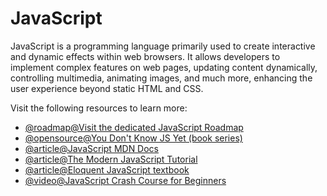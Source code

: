# JavaScript

JavaScript is a programming language primarily used to create interactive and dynamic effects within web browsers. It allows developers to implement complex features on web pages, updating content dynamically, controlling multimedia, animating images, and much more, enhancing the user experience beyond static HTML and CSS.

Visit the following resources to learn more:

- [@roadmap@Visit the dedicated JavaScript Roadmap](https://roadmap.sh/javascript)
- [@opensource@You Don't Know JS Yet (book series)](https://github.com/getify/You-Dont-Know-JS)
- [@article@JavaScript MDN Docs](https://developer.mozilla.org/en-US/docs/Web/JavaScript)
- [@article@The Modern JavaScript Tutorial](https://javascript.info/)
- [@article@Eloquent JavaScript textbook](https://eloquentjavascript.net/)
- [@video@JavaScript Crash Course for Beginners](https://www.youtube.com/watch?v=hdI2bqOjy3c)